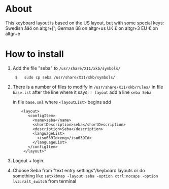 About
===
This keyboard layout is based on the US layout, but with some special keys:
Swedish åäö on altgr+[';
German üß on altgr+us
UK £ on altgr+3
EU € on altgr+e


How to install
===
1. Add the file "seba" to `/usr/share/X11/xkb/symbols/`

        $   sudo cp seba /usr/share/X11/xkb/symbols/

2. There is a number of files to modify in `/usr/share/X11/xkb/rules/`
   in file `base.lst`
   after the line where it says: `! layout`
   add a line `seba Seba`

   in file `base.xml`
   where `<layoutList>` begins
   add
```
       <layout>
          <configItem>
            <name>seba</name>
            <shortDescription>seba</shortDescription>
            <description>Seba</description>
            <languageList>
              <iso639Id>eng</iso639Id>
            </languageList>
          </configItem>
        </layout>"
```

3. Logout + login.

4. Choose Seba from "text entry settings"/keyboard layouts
   or do something like `setxkbmap -layout seba -option ctrl:nocaps -option lv3:ralt_switch`
   from terminal
